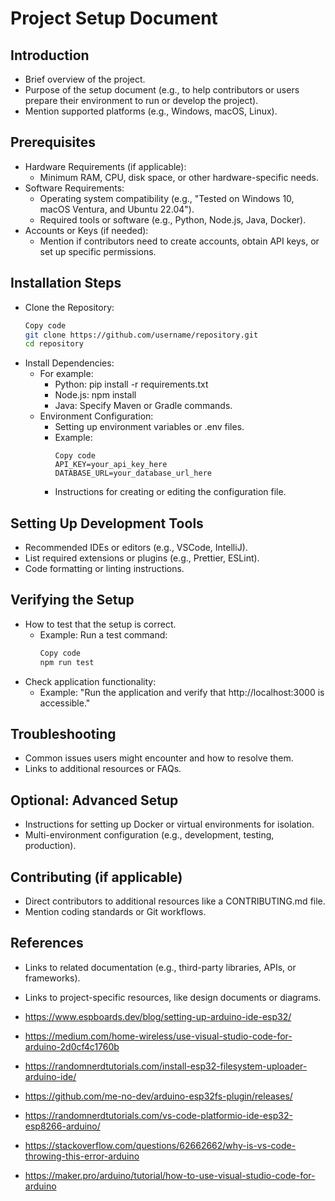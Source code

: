 # Project Setup Document
## Introduction
- Brief overview of the project.
- Purpose of the setup document (e.g., to help contributors or users prepare their environment to run or develop the project).
- Mention supported platforms (e.g., Windows, macOS, Linux).

## Prerequisites
- Hardware Requirements (if applicable):
    - Minimum RAM, CPU, disk space, or other hardware-specific needs.
- Software Requirements:
    - Operating system compatibility (e.g., "Tested on Windows 10, macOS Ventura, and Ubuntu 22.04").
    - Required tools or software (e.g., Python, Node.js, Java, Docker).
- Accounts or Keys (if needed):
    - Mention if contributors need to create accounts, obtain API keys, or set up specific permissions.

## Installation Steps
- Clone the Repository:
    ```bash
    Copy code
    git clone https://github.com/username/repository.git
    cd repository
    ```
- Install Dependencies:
    - For example:
        - Python: pip install -r requirements.txt
        - Node.js: npm install
        - Java: Specify Maven or Gradle commands.
    - Environment Configuration:
        - Setting up environment variables or .env files.
        - Example:
            ```plaintext
            Copy code
            API_KEY=your_api_key_here
            DATABASE_URL=your_database_url_here
            ```
        - Instructions for creating or editing the configuration file.

## Setting Up Development Tools
- Recommended IDEs or editors (e.g., VSCode, IntelliJ).
- List required extensions or plugins (e.g., Prettier, ESLint).
- Code formatting or linting instructions.

## Verifying the Setup
- How to test that the setup is correct.
    - Example: Run a test command:
        ```bash
        Copy code
        npm run test
        ```
- Check application functionality:
    - Example: "Run the application and verify that http://localhost:3000 is accessible."

## Troubleshooting
- Common issues users might encounter and how to resolve them.
- Links to additional resources or FAQs.

## Optional: Advanced Setup
- Instructions for setting up Docker or virtual environments for isolation.
- Multi-environment configuration (e.g., development, testing, production).

## Contributing (if applicable)
- Direct contributors to additional resources like a CONTRIBUTING.md file.
- Mention coding standards or Git workflows.

## References
- Links to related documentation (e.g., third-party libraries, APIs, or frameworks).
- Links to project-specific resources, like design documents or diagrams.

- https://www.espboards.dev/blog/setting-up-arduino-ide-esp32/
- https://medium.com/home-wireless/use-visual-studio-code-for-arduino-2d0cf4c1760b
- https://randomnerdtutorials.com/install-esp32-filesystem-uploader-arduino-ide/
- https://github.com/me-no-dev/arduino-esp32fs-plugin/releases/
- https://randomnerdtutorials.com/vs-code-platformio-ide-esp32-esp8266-arduino/
- https://stackoverflow.com/questions/62662662/why-is-vs-code-throwing-this-error-arduino
- https://maker.pro/arduino/tutorial/how-to-use-visual-studio-code-for-arduino
